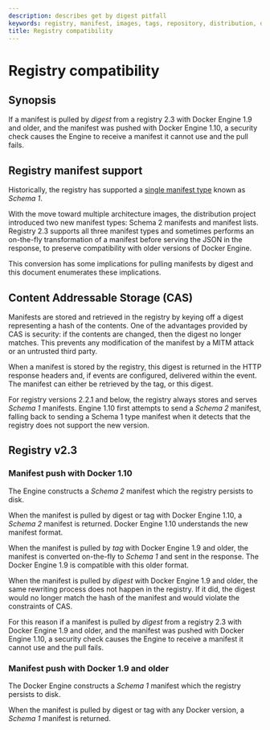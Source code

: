 ```yaml
---
description: describes get by digest pitfall
keywords: registry, manifest, images, tags, repository, distribution, digest
title: Registry compatibility
---
```


# Registry compatibility

## Synopsis
If a manifest is pulled by _digest_ from a registry 2.3 with Docker Engine 1.9
and older, and the manifest was pushed with Docker Engine 1.10, a security check
causes the Engine to receive a manifest it cannot use and the pull fails.

## Registry manifest support

Historically, the registry has supported a [single manifest type](./spec/manifest-v2-1.md)
known as _Schema 1_.

With the move toward multiple architecture images, the distribution project
introduced two new manifest types: Schema 2 manifests and manifest lists. Registry
2.3 supports all three manifest types and sometimes performs an on-the-fly
transformation of a manifest before serving the JSON in the response, to
preserve compatibility with older versions of Docker Engine.

This conversion has some implications for pulling manifests by digest and this
document enumerates these implications.


## Content Addressable Storage (CAS)

Manifests are stored and retrieved in the registry by keying off a digest
representing a hash of the contents. One of the advantages provided by CAS is
security: if the contents are changed, then the digest no longer matches.
This prevents any modification of the manifest by a MITM attack or an untrusted
third party.

When a manifest is stored by the registry, this digest is returned in the HTTP
response headers and, if events are configured, delivered within the event. The
manifest can either be retrieved by the tag, or this digest.

For registry versions 2.2.1 and below, the registry always stores and
serves _Schema 1_ manifests. Engine 1.10 first
attempts to send a _Schema 2_ manifest, falling back to sending a
Schema 1 type manifest when it detects that the registry does not
support the new version.


## Registry v2.3

### Manifest push with Docker 1.10

The Engine constructs a _Schema 2_ manifest which the
registry persists to disk.

When the manifest is pulled by digest or tag with Docker Engine 1.10, a
_Schema 2_ manifest is returned. Docker Engine 1.10
understands the new manifest format.

When the manifest is pulled by *tag* with Docker Engine 1.9 and older, the
manifest is converted on-the-fly to _Schema 1_ and sent in the
response. The Docker Engine 1.9 is compatible with this older format.

When the manifest is pulled by _digest_ with Docker Engine 1.9 and older, the
same rewriting process does not happen in the registry. If it did,
the digest would no longer match the hash of the manifest and would violate the
constraints of CAS.

For this reason if a manifest is pulled by _digest_ from a registry 2.3 with Docker
Engine 1.9 and older, and the manifest was pushed with Docker Engine 1.10, a
security check causes the Engine to receive a manifest it cannot use and the
pull fails.

### Manifest push with Docker 1.9 and older

The Docker Engine constructs a _Schema 1_ manifest which the
registry persists to disk.

When the manifest is pulled by digest or tag with any Docker version, a
_Schema 1_ manifest is returned.

